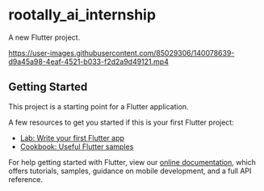 # rootally_ai_internship

A new Flutter project.

https://user-images.githubusercontent.com/85029306/140078639-d9a45a98-4eaf-4521-b033-f2d2a9d49121.mp4

## Getting Started

This project is a starting point for a Flutter application.

A few resources to get you started if this is your first Flutter project:

- [Lab: Write your first Flutter app](https://flutter.dev/docs/get-started/codelab)
- [Cookbook: Useful Flutter samples](https://flutter.dev/docs/cookbook)

For help getting started with Flutter, view our
[online documentation](https://flutter.dev/docs), which offers tutorials,
samples, guidance on mobile development, and a full API reference.
